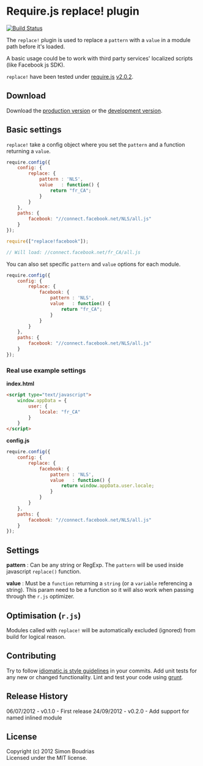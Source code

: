 # Require.js replace! plugin

[![Build Status](https://secure.travis-ci.org/SBoudrias/require.replace.png)](http://travis-ci.org/SBoudrias/require.replace)

The `replace!` plugin is used to replace a `pattern` with a `value` in a module path before it's loaded.

A basic usage could be to work with third party services' localized scripts (like Facebook js SDK).

`replace!` have been tested under [require.js](https://github.com/jrburke/requirejs) [v2.0.2](https://github.com/jrburke/requirejs/tree/2.0.2).

## Download

Download the [production version][min] or the [development version][max].

[min]: https://raw.github.com/SBoudrias/require.replace/master/dist/require.replace.min.js
[max]: https://raw.github.com/SBoudrias/require.replace/master/dist/require.replace.js

## Basic settings

`replace!` take a config object where you set the `pattern` and a function returning a `value`.

```javascript
require.config({
	config: {
		replace: {
			pattern : 'NLS',
			value   : function() {
				return "fr_CA";
			}
		}
	},
	paths: {
		facebook: "//connect.facebook.net/NLS/all.js"
	}
});

require(["replace!facebook"]);

// Will load: //connect.facebook.net/fr_CA/all.js
```

You can also set specific `pattern` and `value` options for each module.

```javascript
require.config({
	config: {
		replace: {
			facebook: {
				pattern : 'NLS',
				value   : function() {
					return "fr_CA";
				}
			}
		}
	},
	paths: {
		facebook: "//connect.facebook.net/NLS/all.js"
	}
});
```

### Real use example settings

**index.html**
```html
<script type="text/javascript">
	window.appData = {
		user: {
			locale: "fr_CA"
		}
	}
</script>
```

**config.js**
```javascript
require.config({
	config: {
		replace: {
			facebook: {
				pattern : 'NLS',
				value   : function() {
					return window.appData.user.locale;
				}
			}
		}
	},
	paths: {
		facebook: "//connect.facebook.net/NLS/all.js"
	}
});
```

## Settings

**pattern** : Can be any string or RegExp. The `pattern` will be used inside javascript `replace()` function.

**value**   : Must be a `function` returning a `string` (or a `variable` referencing a string). This param need to be a function so it will also work when passing through the `r.js` optimizer.

## Optimisation (`r.js`)

Modules called with `replace!` will be automatically excluded (ignored) from build for logical reason.

## Contributing
Try to follow [idiomatic.js style guidelines](https://github.com/rwldrn/idiomatic.js/) in your commits. Add unit tests for any new or changed functionality. Lint and test your code using [grunt](https://github.com/cowboy/grunt).

## Release History
06/07/2012 - v0.1.0 - First release
24/09/2012 - v0.2.0 - Add support for named inlined module

## License
Copyright (c) 2012 Simon Boudrias  
Licensed under the MIT license.

